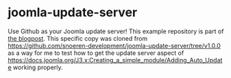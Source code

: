 # joomla-update-server
Use Github as your Joomla update server! This example repository is part of [the blogpost](https://snoerendevelopment.com/blog/joomla/creating-a-joomla-update-server-with-github).
This specific copy was cloned from https://github.com/snoeren-development/joomla-update-server/tree/v1.0.0 as a way for me to test how to get the update server aspect of https://docs.joomla.org/J3.x:Creating_a_simple_module/Adding_Auto_Update working properly.
